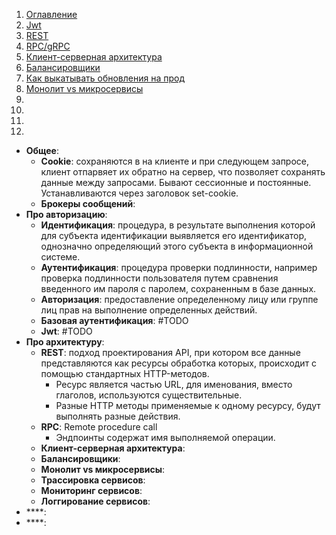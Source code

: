 1. [Оглавление](README.md)
1. [Jwt](#1)
1. [REST](#2)
1. [RPC/gRPC](#3)
1. [Клиент-серверная архитектура](#4)
1. [Балансировщики](#5)
1. [Как выкатывать обновления на прод](#6)
1. [Монолит vs микросервисы](#7)
1. [](#8)
1. [](#9)
1. [](#10)
1. [](#11)

* **Общее**: <a name="1"></a> 
    * **Cookie**: <a name="8"></a> сохраняются в на клиенте и при следующем запросе, клиент отпарвяет их обратно на сервер, что позволяет сохранять данные между запросами. Бывают сессионные и постоянные. Устанавливаются через заголовок set-cookie.
    * **Брокеры сообщений**: <a name="9"></a>
* **Про авторизацию**: <a name="10"></a>
    * **Идентификация**: <a name="1"></a> процедура, в результате выполнения которой для субъекта идентификации выявляется его идентификатор, однозначно определяющий этого субъекта в информационной системе.
    * **Аутентификация**: <a name="1"></a> процедура проверки подлинности, например проверка подлинности пользователя путем сравнения введенного им пароля с паролем, сохраненным в базе данных.
    * **Авторизация**: <a name="1"></a> предоставление определенному лицу или группе лиц прав на выполнение определенных действий.
    * **Базовая аутентификация**: <a name="1"></a> #TODO
    * **Jwt**: <a name="1"></a> #TODO
* **Про архитектуру**: <a name="10"></a>
    * **REST**: <a name="2"></a> подход проектирования API, при котором все данные представляются как ресурсы обработка которых, происходит с помощью стандартных HTTP-методов.
        * Ресурс является частью URL, для именования, вместо глаголов, используются существительные.
        * Разные HTTP методы применяемые к одному ресурсу, будут выполнять разные действия.
    * **RPC**: <a name="3"></a> Remote procedure call
        * Эндпоинты содержат имя выполняемой операции.
    * **Клиент-серверная архитектура**: <a name="4"></a>
    * **Балансировщики**: <a name="5"></a>
    * **Монолит vs микросервисы**: <a name="7"></a>
    * **Трассировка сервисов**: <a name="10"></a>
    * **Мониторинг сервисов**: <a name="10"></a>
    * **Логгирование сервисов**: <a name="10"></a>
* ****: <a name="10"></a>
* ****: <a name="11"></a>
